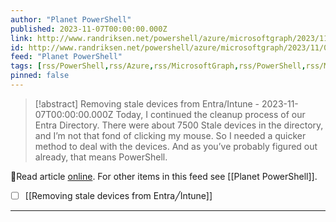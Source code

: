 ```yaml
---
author: "Planet PowerShell"
published: 2023-11-07T00:00:00.000Z
link: http://www.randriksen.net/powershell/azure/microsoftgraph/2023/11/07/removing-stale-devices-from-entra.html
id: http://www.randriksen.net/powershell/azure/microsoftgraph/2023/11/07/removing-stale-devices-from-entra
feed: "Planet PowerShell"
tags: [rss/PowerShell,rss/Azure,rss/MicrosoftGraph,rss/PowerShell,rss/Microsoft,rss/Azure,rss/Intune,rss/MicrosoftGraph,rss/EntraID]
pinned: false
---
```

> [!abstract] Removing stale devices from Entra/Intune - 2023-11-07T00:00:00.000Z
> Today, I continued the cleanup process of our Entra Directory. There were about 7500 Stale devices in the directory, and I’m not that fond of clicking my mouse. So I needed a quicker method to deal with the devices. And as you’ve probably figured out already, that means PowerShell.

🔗Read article [online](http://www.randriksen.net/powershell/azure/microsoftgraph/2023/11/07/removing-stale-devices-from-entra.html). For other items in this feed see [[Planet PowerShell]].

- [ ] [[Removing stale devices from Entra╱Intune]]
- - -

